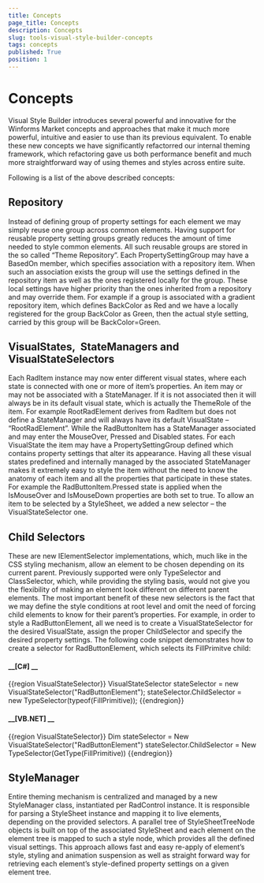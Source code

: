```yaml
---
title: Concepts
page_title: Concepts
description: Concepts
slug: tools-visual-style-builder-concepts
tags: concepts
published: True
position: 1
---
```


# Concepts



Visual Style Builder introduces several powerful and innovative for the Winforms Market concepts and approaches that make it much more powerful, intuitive and easier to use than its previous equivalent. To enable these new concepts we have significantly refactorred our internal theming framework, which refactoring gave us both performance benefit and much more straightforward way of using themes and styles across entire suite.

Following is a list of the above described concepts:



## Repository



Instead of defining group of property settings for each element we may simply reuse one group across common elements. Having support for reusable property setting groups greatly reduces the amount of time needed to style common elements. All such reusable groups are stored in the so called “Theme Repository”. Each PropertySettingGroup may have a BasedOn member, which specifies association with a repository item. When such an association exists the group will use the settings defined in the repository item as well as the ones registered locally for the group. These local settings have higher priority than the ones inherited from a repository and may override them. For example if a group is associated with a gradient repository item, which defines BackColor as Red and we have a locally registered for the group BackColor as Green, then the actual style setting, carried by this group will be BackColor=Green.



## VisualStates,  StateManagers and VisualStateSelectors



Each RadItem instance may now enter different visual states, where each state is connected with one or more of item’s properties. An item may or may not be associated with a StateManager. If it is not associated then it will always be in its default visual state, which is actually the ThemeRole of the item. For example RootRadElement derives from RadItem but does not define a StateManager and will always have its default VisualState – “RootRadElement”. While the RadButtonItem has a StateManager associated and may enter the MouseOver, Pressed and Disabled states. For each VisualState the item may have a PropertySettingGroup defined which contains property settings that alter its appearance. Having all these visual states predefined and internally managed by the associated StateManager makes it extremely easy to style the item without the need to know the anatomy of each item and all the properties that participate in these states. For example the RadButtonItem.Pressed state is applied when the IsMouseOver and IsMouseDown properties are both set to true. To allow an item to be selected by a StyleSheet, we added a new selector – the VisualStateSelector one.



## Child Selectors



These are new IElementSelector implementations, which, much like in the CSS styling mechanism, allow an element to be chosen depending on its current parent. Previously supported were only TypeSelector and ClassSelector, which, while providing the styling basis, would not give you the flexibility of making an element look different on different parent elements. The most important benefit of these new selectors is the fact that we may define the style conditions at root level and omit the need of forcing child elements to know for their parent’s properties. For example, in order to style a RadButtonElement, all we need is to create a VisualStateSelector for the desired VisualState, assign the proper ChildSelector and specify the desired property settings. The following code snippet demonstrates how to create a selector for RadButtonElement, which selects its FillPrimitve child:

#### __[C#] __

{{region VisualStateSelector}}
	            VisualStateSelector stateSelector = new VisualStateSelector("RadButtonElement");
	            stateSelector.ChildSelector = new TypeSelector(typeof(FillPrimitive));
	{{endregion}}



#### __[VB.NET] __

{{region VisualStateSelector}}
	        Dim stateSelector = New VisualStateSelector("RadButtonElement")
	        stateSelector.ChildSelector = New TypeSelector(GetType(FillPrimitive))
	{{endregion}}





## StyleManager



Entire theming mechanism is centralized and managed by a new StyleManager class, instantiated per RadControl instance. It is responsible for parsing a StyleSheet instance and mapping it to live elements, depending on the provided selectors. A parallel tree of StyleSheetTreeNode objects is built on top of the associated StyleSheet and each element on the element tree is mapped to such a style node, which provides all the defined visual settings. This approach allows fast and easy re-apply of element’s style, styling and animation suspension as well as straight forward way for retrieving each element’s style-defined property settings on a given element tree.



